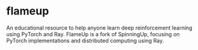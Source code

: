 # flameup
An educational resource to help anyone learn deep reinforcement learning using PyTorch and Ray. FlameUp is a fork of SpinningUp, focusing on PyTorch implementations and distributed computing using Ray.

